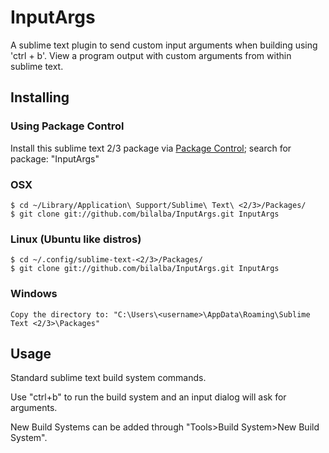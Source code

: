 # InputArgs
A sublime text plugin to send custom input arguments when building using 'ctrl + b'. View a program output with custom arguments from within sublime text.


## Installing

### Using Package Control

Install this sublime text 2/3 package via [Package Control](https://packagecontrol.io/); search for package: "InputArgs"


### OSX

```
$ cd ~/Library/Application\ Support/Sublime\ Text\ <2/3>/Packages/
$ git clone git://github.com/bilalba/InputArgs.git InputArgs

```

### Linux (Ubuntu like distros)

```
$ cd ~/.config/sublime-text-<2/3>/Packages/
$ git clone git://github.com/bilalba/InputArgs.git InputArgs

```

### Windows

```
Copy the directory to: "C:\Users\<username>\AppData\Roaming\Sublime Text <2/3>\Packages"

```


## Usage

Standard sublime text build system commands.

Use "ctrl+b" to run the build system and an input dialog will ask for arguments.

New Build Systems can be added through "Tools>Build System>New Build System".